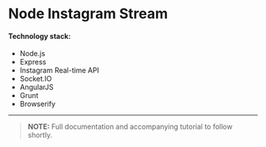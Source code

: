Node Instagram Stream
=====================

#### Technology stack:

- Node.js
- Express
- Instagram Real-time API
- Socket.IO
- AngularJS
- Grunt
- Browserify

---------------------
> **NOTE:** Full documentation and accompanying tutorial to follow shortly.
